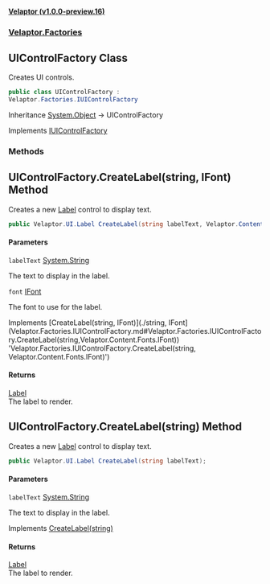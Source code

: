 #### [Velaptor (v1.0.0-preview.16)](./namespaces.md 'Velaptor Namespaces')
### [Velaptor.Factories](./Velaptor.Factories.md 'Velaptor.Factories')

## UIControlFactory Class

Creates UI controls.

```csharp
public class UIControlFactory :
Velaptor.Factories.IUIControlFactory
```

Inheritance [System.Object](https://docs.microsoft.com/en-us/dotnet/api/System.Object 'System.Object') → UIControlFactory

Implements [IUIControlFactory](./Velaptor.Factories.IUIControlFactory.md 'Velaptor.Factories.IUIControlFactory')
### Methods

<a name='Velaptor.Factories.UIControlFactory.CreateLabel(string,Velaptor.Content.Fonts.IFont)'></a>

## UIControlFactory.CreateLabel(string, IFont) Method

Creates a new [Label](./Velaptor.UI.Label.md 'Velaptor.UI.Label') control to display text.

```csharp
public Velaptor.UI.Label CreateLabel(string labelText, Velaptor.Content.Fonts.IFont font);
```
#### Parameters

<a name='Velaptor.Factories.UIControlFactory.CreateLabel(string,Velaptor.Content.Fonts.IFont).labelText'></a>

`labelText` [System.String](https://docs.microsoft.com/en-us/dotnet/api/System.String 'System.String')

The text to display in the label.

<a name='Velaptor.Factories.UIControlFactory.CreateLabel(string,Velaptor.Content.Fonts.IFont).font'></a>

`font` [IFont](./Velaptor.Content.Fonts.IFont.md 'Velaptor.Content.Fonts.IFont')

The font to use for the label.

Implements [CreateLabel(string, IFont)](./string, IFont](Velaptor.Factories.IUIControlFactory.md#Velaptor.Factories.IUIControlFactory.CreateLabel(string,Velaptor.Content.Fonts.IFont)) 'Velaptor.Factories.IUIControlFactory.CreateLabel(string, Velaptor.Content.Fonts.IFont)')

#### Returns
[Label](./Velaptor.UI.Label.md 'Velaptor.UI.Label')  
The label to render.

<a name='Velaptor.Factories.UIControlFactory.CreateLabel(string)'></a>

## UIControlFactory.CreateLabel(string) Method

Creates a new [Label](./Velaptor.UI.Label.md 'Velaptor.UI.Label') control to display text.

```csharp
public Velaptor.UI.Label CreateLabel(string labelText);
```
#### Parameters

<a name='Velaptor.Factories.UIControlFactory.CreateLabel(string).labelText'></a>

`labelText` [System.String](https://docs.microsoft.com/en-us/dotnet/api/System.String 'System.String')

The text to display in the label.

Implements [CreateLabel(string)](./string](Velaptor.Factories.IUIControlFactory.md#Velaptor.Factories.IUIControlFactory.CreateLabel(string)) 'Velaptor.Factories.IUIControlFactory.CreateLabel(string)')

#### Returns
[Label](./Velaptor.UI.Label.md 'Velaptor.UI.Label')  
The label to render.
